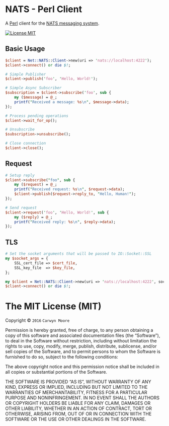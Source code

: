 # NATS - Perl Client
A [Perl](http://www.perl.org) client for the [NATS messaging system](https://nats.io).

[![License MIT](https://img.shields.io/npm/l/express.svg)](http://opensource.org/licenses/MIT)

## Basic Usage

```perl
$client = Net::NATS::Client->new(uri => 'nats://localhost:4222');
$client->connect() or die $!;

# Simple Publisher
$client->publish('foo', 'Hello, World!');

# Simple Async Subscriber
$subscription = $client->subscribe('foo', sub {
    my ($message) = @_;
    printf("Received a message: %s\n", $message->data);
});

# Process pending operations
$client->wait_for_op();

# Unsubscribe
$subscription->unsubscribe();

# Close connection
$client->close();
```

## Request

```perl
# Setup reply
$client->subscribe("foo", sub {
    my ($request) = @_;
    printf("Received request: %s\n", $request->data);
    $client->publish($request->reply_to, "Hello, Human!");
});

# Send request
$client->request('foo', 'Hello, World!', sub {
    my ($reply) = @_;
    printf("Received reply: %s\n", $reply->data);
});
```

## TLS
```perl
# Set the socket arguments that will be passed to IO::Socket::SSL
my $socket_args = {
    SSL_cert_file => $cert_file,
    SSL_key_file  => $key_file,
};

my $client = Net::NATS::Client->new(uri => 'nats://localhost:4222', socket_args => $socket_args);
$client->connect() or die $!;
```

The MIT License (MIT)
=====================

Copyright © `2016` `Carwyn Moore`

Permission is hereby granted, free of charge, to any person
obtaining a copy of this software and associated documentation
files (the “Software”), to deal in the Software without
restriction, including without limitation the rights to use,
copy, modify, merge, publish, distribute, sublicense, and/or sell
copies of the Software, and to permit persons to whom the
Software is furnished to do so, subject to the following
conditions:

The above copyright notice and this permission notice shall be
included in all copies or substantial portions of the Software.

THE SOFTWARE IS PROVIDED “AS IS”, WITHOUT WARRANTY OF ANY KIND,
EXPRESS OR IMPLIED, INCLUDING BUT NOT LIMITED TO THE WARRANTIES
OF MERCHANTABILITY, FITNESS FOR A PARTICULAR PURPOSE AND
NONINFRINGEMENT. IN NO EVENT SHALL THE AUTHORS OR COPYRIGHT
HOLDERS BE LIABLE FOR ANY CLAIM, DAMAGES OR OTHER LIABILITY,
WHETHER IN AN ACTION OF CONTRACT, TORT OR OTHERWISE, ARISING
FROM, OUT OF OR IN CONNECTION WITH THE SOFTWARE OR THE USE OR
OTHER DEALINGS IN THE SOFTWARE.
